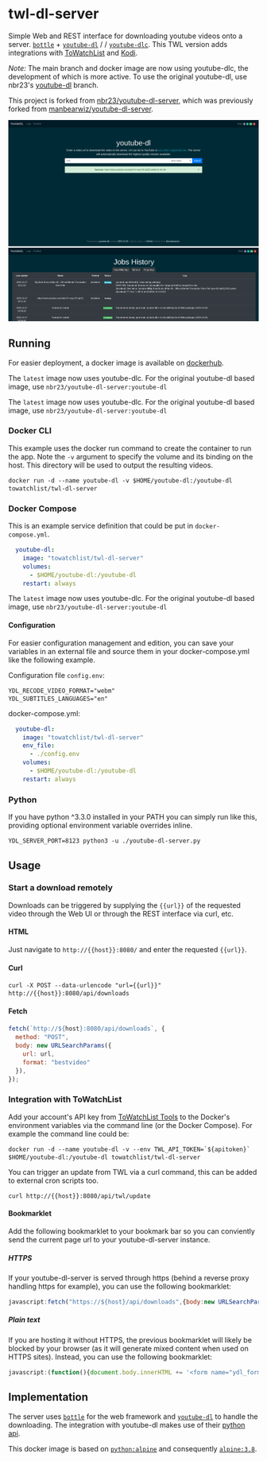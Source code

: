<!-- ![Docker Stars Shield](https://img.shields.io/docker/stars/nbr23/youtube-dl-server.svg?style=flat-square)
![Docker Pulls Shield](https://img.shields.io/docker/pulls/nbr23/youtube-dl-server.svg?style=flat-square)
[![GitHub license](https://img.shields.io/badge/license-MIT-blue.svg?style=flat-square)](https://raw.githubusercontent.com/nbr23/youtube-dl-server/master/LICENSE) -->

# twl-dl-server

Simple Web and REST interface for downloading youtube videos onto a server. [`bottle`](https://github.com/bottlepy/bottle) + [`youtube-dl`](https://github.com/rg3/youtube-dl) /  / [`youtube-dlc`](https://github.com/blackjack4494/yt-dlc). This TWL version adds integrations with [ToWatchList](https://towatchlist.com) and [Kodi](https://kodi.tv).

*Note:* The main branch and docker image are now using youtube-dlc, the development of which is more active. To use the original youtube-dl, use nbr23's [youtube-dl](https://github.com/nbr23/youtube-dl-server/tree/youtube-dl) branch.


This project is forked from [nbr23/youtube-dl-server](https://github.com/nbr23/youtube-dl-server), which was previously forked from [manbearwiz/youtube-dl-server](https://github.com/manbearwiz/youtube-dl-server).

![screenshot][1]
![screenshot][2]

## Running

For easier deployment, a docker image is available on [dockerhub](https://hub.docker.com/r/towatchlist/twl-dl-server).

The `latest` image now uses youtube-dlc. For the original youtube-dl based image, use `nbr23/youtube-dl-server:youtube-dl`

The `latest` image now uses youtube-dlc. For the original youtube-dl based image, use `nbr23/youtube-dl-server:youtube-dl`

### Docker CLI

This example uses the docker run command to create the container to run the app. Note the `-v` argument to specify the volume and its binding on the host. This directory will be used to output the resulting videos.

```shell
docker run -d --name youtube-dl -v $HOME/youtube-dl:/youtube-dl towatchlist/twl-dl-server
```

### Docker Compose

This is an example service definition that could be put in `docker-compose.yml`.

```yml
  youtube-dl:
    image: "towatchlist/twl-dl-server"
    volumes:
      - $HOME/youtube-dl:/youtube-dl
    restart: always
```

The `latest` image now uses youtube-dlc. For the original youtube-dl based image, use `nbr23/youtube-dl-server:youtube-dl`

#### Configuration
For easier configuration management and edition, you can save your variables in an external file and source them in your docker-compose.yml like the following example.

Configuration file `config.env`:

```
YDL_RECODE_VIDEO_FORMAT="webm"
YDL_SUBTITLES_LANGUAGES="en"
```

docker-compose.yml:
```yml
  youtube-dl:
    image: "towatchlist/twl-dl-server"
    env_file:
      - ./config.env
    volumes:
      - $HOME/youtube-dl:/youtube-dl
    restart: always
```

### Python

If you have python ^3.3.0 installed in your PATH you can simply run like this, providing optional environment variable overrides inline.

```shell
YDL_SERVER_PORT=8123 python3 -u ./youtube-dl-server.py
```

## Usage

### Start a download remotely

Downloads can be triggered by supplying the `{{url}}` of the requested video through the Web UI or through the REST interface via curl, etc.

#### HTML

Just navigate to `http://{{host}}:8080/` and enter the requested `{{url}}`.

#### Curl

```shell
curl -X POST --data-urlencode "url={{url}}" http://{{host}}:8080/api/downloads
```

#### Fetch

```javascript
fetch(`http://${host}:8080/api/downloads`, {
  method: "POST",
  body: new URLSearchParams({
    url: url,
    format: "bestvideo"
  }),
});
```

### Integration with ToWatchList

Add your account's API key from [ToWatchList Tools](https://towatchlist.com/tools) to the Docker's environment variables via the command line (or the Docker Compose). For example the command line could be:

```shell
docker run -d --name youtube-dl -v --env TWL_API_TOKEN=`${apitoken}` $HOME/youtube-dl:/youtube-dl towatchlist/twl-dl-server
```

You can trigger an update from TWL via a curl command, this can be added to external cron scripts too.

```shell
curl http://{{host}}:8080/api/twl/update
```

#### Bookmarklet

Add the following bookmarklet to your bookmark bar so you can conviently send the current page url to your youtube-dl-server instance.

##### HTTPS
If your youtube-dl-server is served through https (behind a reverse proxy handling https for example), you can use the following bookmarklet:

```javascript
javascript:fetch("https://${host}/api/downloads",{body:new URLSearchParams({url:window.location.href,format:"bestvideo"}),method:"POST"});
```

##### Plain text
If you are hosting it without HTTPS, the previous bookmarklet will likely be blocked by your browser (as it will generate mixed content when used on HTTPS sites).
Instead, you can use the following bookmarklet:

```javascript
javascript:(function(){document.body.innerHTML += '<form name="ydl_form" method="POST" action="http://${host}/api/downloads"><input name="url" type="url" value="'+window.location.href+'"/></form>';document.ydl_form.submit()})();
```

## Implementation

The server uses [`bottle`](https://github.com/bottlepy/bottle) for the web framework and [`youtube-dl`](https://github.com/rg3/youtube-dl) to handle the downloading. The integration with youtube-dl makes use of their [python api](https://github.com/rg3/youtube-dl#embedding-youtube-dl).

This docker image is based on [`python:alpine`](https://registry.hub.docker.com/_/python/) and consequently [`alpine:3.8`](https://hub.docker.com/_/alpine/).

[1]:https://github.com/ToWatchList/twl-dl-server/raw/main/youtube-dl-server.png
[2]:https://github.com/ToWatchList/twl-dl-server/raw/main/youtube-dl-server-logs.png
